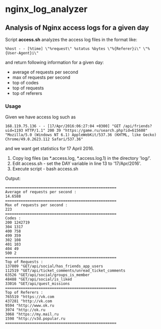 # nginx_log_analyzer

## Analysis of Nginx access logs for a given day

Script **access.sh** analyzes the access log files in the format like:

    %host - - [%time] \"%request\" %status %bytes \"%{Referer}i\" \"%{User-Agent}i\"

and return following information for a given day:

* average of requests per second
* max of requests per second
* top of codes
* top of requests
* top of referers

### Usage 

Given we have access log such as

    168.119.75.136 - - [17/Apr/2016:06:27:04 +0300] "GET /api/friends?uid=1193 HTTP/1.1" 200 39 "https://game.ru/search.php?id=615608" "Mozilla/5.0 (Windows NT 6.1) AppleWebKit/537.36 (KHTML, like Gecko) Chrome/49.0.2623.112 Safari/537.36"

and we want get statistics for 17 April 2016.

1. Copy log files (as *.access.log, *.access.log.1) in the directory 'log/'.
2. Edit access.sh - set the DAY variable in line 13 to '17/Apr/2016'.
3. Execute script - bash access.sh

Output:

    ==================================================
    Average of requests per second :
    14.6588
    ==================================================
    Max of requests per second :
    223
    ==================================================
    Codes :
    200 1242719
    304 1317
    400 758
    499 359
    302 108
    401 103
    404 49
    500 2
    ==================================================
    Top of Requests :
    137809 "GET/api/social/has_friends_app_users
    112519 "GET/api/ticket_comments/unread_ticket_comments
    63526 "GET/api/social/groups_is_member
    48488 "GET/api/social/is_liked
    33016 "GET/api/quest_missions
    ==================================================
    Top of Referers :
    765519 "https://vk.com
    437281 "http://vk.com
    9594 "http://www.ok.ru
    3974 "http://ok.ru
    3068 "https://my.mail.ru
    1598 "http://v3d.popular.ru
    ==================================================
